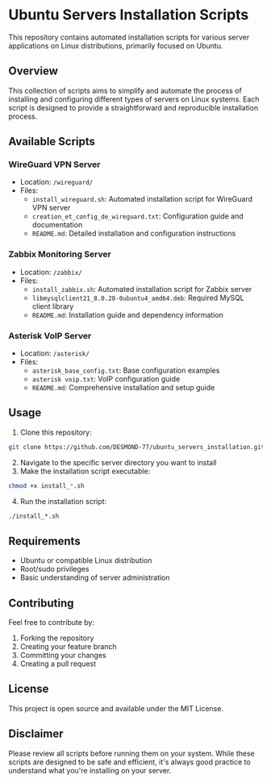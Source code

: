 # Ubuntu Servers Installation Scripts

This repository contains automated installation scripts for various server applications on Linux distributions, primarily focused on Ubuntu.

## Overview

This collection of scripts aims to simplify and automate the process of installing and configuring different types of servers on Linux systems. Each script is designed to provide a straightforward and reproducible installation process.

## Available Scripts

### WireGuard VPN Server
- Location: `/wireguard/`
- Files:
  - `install_wireguard.sh`: Automated installation script for WireGuard VPN server
  - `creation_et_config_de_wireguard.txt`: Configuration guide and documentation
  - `README.md`: Detailed installation and configuration instructions

### Zabbix Monitoring Server
- Location: `/zabbix/`
- Files:
  - `install_zabbix.sh`: Automated installation script for Zabbix server
  - `libmysqlclient21_8.0.28-0ubuntu4_amd64.deb`: Required MySQL client library
  - `README.md`: Installation guide and dependency information

### Asterisk VoIP Server
- Location: `/asterisk/`
- Files:
  - `asterisk_base_config.txt`: Base configuration examples
  - `asterisk voip.txt`: VoIP configuration guide
  - `README.md`: Comprehensive installation and setup guide

## Usage

1. Clone this repository:
```bash
git clone https://github.com/DESMOND-77/ubuntu_servers_installation.git
```

2. Navigate to the specific server directory you want to install
3. Make the installation script executable:
```bash
chmod +x install_*.sh
```

4. Run the installation script:
```bash
./install_*.sh
```

## Requirements

- Ubuntu or compatible Linux distribution
- Root/sudo privileges
- Basic understanding of server administration

## Contributing

Feel free to contribute by:
1. Forking the repository
2. Creating your feature branch
3. Committing your changes
4. Creating a pull request

## License

This project is open source and available under the MIT License.

## Disclaimer

Please review all scripts before running them on your system. While these scripts are designed to be safe and efficient, it's always good practice to understand what you're installing on your server.
